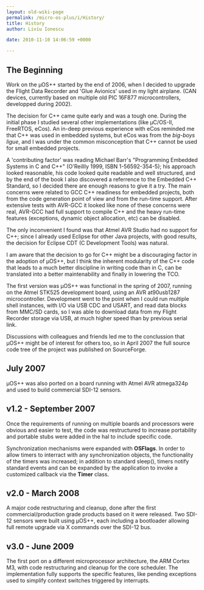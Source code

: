 ```yaml
---
layout: old-wiki-page
permalink: /micro-os-plus/i/History/
title: History
author: Liviu Ionescu

date: 2010-11-10 14:06:59 +0000

---
```


The Beginning
-------------

Work on the µOS++ started by the end of 2006, when I decided to upgrade the Flight Data Recorder and 'Glue Avionics' used in my light airplane. (CAN devices, currently based on multiple old PIC 16F877 microcontrollers, developped during 2002).

The decision for C++ came quite early and was a tough one. During the initial phase I studied several other implementations (like µC/OS-II, FreeRTOS, eCos). An in-deep previous experience with eCos reminded me that C++ was used in embedded systems, but eCos was from the *big-boys ligue*, and I was under the common misconception that C++ cannot be used for small embedded projects.

A 'contributing factor' was reading Michael Barr's "Programming Embedded Systems in C and C++" (O'Reillly 1999, ISBN 1-56592-354-5); his approach looked reasonable, his code looked quite readable and well structured, and by the end of the book I also discovered a referrence to the Embedded C++ Standard, so I decided there are enough reasons to give it a try. The main concerns were related to GCC C++ readiness for embedded projects, both from the code generation point of view and from the run-time support. After extensive tests with AVR-GCC it looked like none of these concerns were real, AVR-GCC had full support to compile C++ and the heavy run-time features (exceptions, dynamic object allocation, etc) can be disabled.

The only inconvenient I found was that Atmel AVR Studio had no support for C++; since I already used Eclipse for other Java projects, with good results, the decision for Eclipse CDT (C Development Tools) was natural.

I am aware that the decision to go for C++ might be a discouraging factor in the adoption of µOS++, but I think the inherent modularity of the C++ code that leads to a much better discipline in writing code than in C, can be translated into a better maintenability and finally in lowering the TCO.

The first version was µOS++ was functional in the spring of 2007, running on the Atmel STK525 development board, using an AVR at90usb1287 microcontroller. Development went to the point when I could run multiple shell instances, with I/O via USB CDC and USART, and read data blocks from MMC/SD cards, so I was able to download data from my Flight Recorder storage via USB, at much higher speed than by previous serial link.

Discussions with colleagues and friends led me to the conclussion that µOS++ might be of interest for others too, so in April 2007 the full source code tree of the project was published on SourceForge.

July 2007
---------

µOS++ was also ported on a board running with Atmel AVR atmega324p and used to build commercial SDI-12 sensors.

v1.2 - September 2007
---------------------

Once the requirements of running on multiple boards and processors were obvious and easier to test, the code was restructured to increase portability and portable stubs were added in the hal to include specific code.

Synchronization mechanisms were expanded with **OSFlags**. In order to allow timers to interract with any synchronization objects, the functionality of the timers was increased; in addition to standard sleep(), timers notify standard events and can be expanded by the application to invoke a customized callback via the **Timer** class.

v2.0 - March 2008
-----------------

A major code restructuring and cleanup, done after the first commercial/production grade products based on it were released. Two SDI-12 sensors were built using µOS++, each including a bootloader allowing full remote upgrade via X commands over the SDI-12 bus.

v3.0 - June 2009
----------------

The first port on a different microprocessor architecture, the ARM Cortex M3, with code restructuring and cleanup for the core scheduler. The implementation fully supports the specific features, like pending exceptions used to simplify context switches triggered by interrupts.

